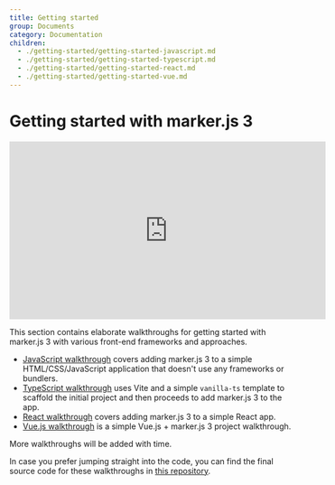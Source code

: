 ```yaml
---
title: Getting started
group: Documents
category: Documentation
children:
  - ./getting-started/getting-started-javascript.md
  - ./getting-started/getting-started-typescript.md
  - ./getting-started/getting-started-react.md
  - ./getting-started/getting-started-vue.md
---
```


# Getting started with marker.js 3

<iframe width="560" height="315" src="https://www.youtube.com/embed/sjhN2rY66BQ?si=Sfc09c-obA6G_ez6" title="YouTube video player" frameborder="0" allow="accelerometer; autoplay; clipboard-write; encrypted-media; gyroscope; picture-in-picture; web-share" referrerpolicy="strict-origin-when-cross-origin" allowfullscreen></iframe>

This section contains elaborate walkthroughs for getting started with marker.js 3 with various front-end frameworks and approaches.

- [JavaScript walkthrough](./getting-started/getting-started-javascript.md) covers adding marker.js 3 to a simple HTML/CSS/JavaScript application that doesn't use any frameworks or bundlers.
- [TypeScript walkthrough](./getting-started/getting-started-typescript.md) uses Vite and a simple `vanilla-ts` template to scaffold the initial project and then proceeds to add marker.js 3 to the app.
- [React walkthrough](./getting-started/getting-started-react.md) covers adding marker.js 3 to a simple React app.
- [Vue.js walkthrough](./getting-started/getting-started-vue.md) is a simple Vue.js + marker.js 3 project walkthrough.

More walkthroughs will be added with time.

In case you prefer jumping straight into the code, you can find the final source code for these walkthroughs in [this repository](https://github.com/ailon/markerjs3-quick-starts).
